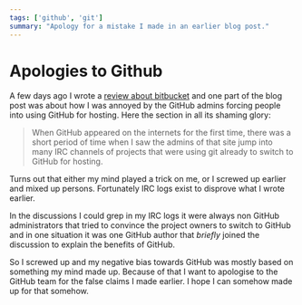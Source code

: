 ```yaml
---
tags: ['github', 'git']
summary: "Apology for a mistake I made in an earlier blog post."
---
```


# Apologies to Github

A few days ago I wrote a [review about bitbucket](/2008/9/14/bitbucket-is-no-bit-bucket/)
and one part of the blog post was about how I was annoyed by the GitHub
admins forcing people into using GitHub for hosting. Here the section in
all its shaming glory:

> When GitHub appeared on the internets for the first time, there was
a short period of time when I saw the admins of that site jump into
many IRC channels of projects that were using git already to switch
to GitHub for hosting.
>

Turns out that either my mind played a trick on me, or I screwed up
earlier and mixed up persons. Fortunately IRC logs exist to disprove
what I wrote earlier.

In the discussions I could grep in my IRC logs it were always non GitHub
administrators that tried to convince the project owners to switch to
GitHub and in one situation it was one GitHub author that *briefly*
joined the discussion to explain the benefits of GitHub.

So I screwed up and my negative bias towards GitHub was mostly based on
something my mind made up. Because of that I want to apologise to the
GitHub team for the false claims I made earlier. I hope I can somehow
made up for that somehow.
